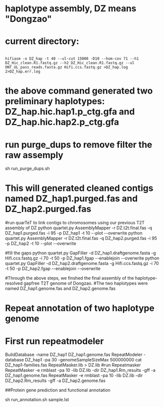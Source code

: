 # haplotype assembly, DZ means "Dongzao"
# current directory: 
```

hifiasm -o DZ_hap -t 40 --ul-cut 15000 -D10 --hom-cov 71 --h1 DZ_Hic_clean.R1.fastq.gz --h2 DZ_Hic_clean.R1.fastq.gz --ul ONT_UL_pass_reads.fasta.gz Hifi.ccs.fastq.gz >DZ_hap.log 2>DZ_hap.err.log
```

# the above command generated two preliminary haplotypes: DZ_hap.hic.hap1.p_ctg.gfa and DZ_hap.hic.hap2.p_ctg.gfa
# run purge_dups to remove filter the raw assemply

sh run_purge_dups.sh

# This will generated cleaned contigs named DZ_hap1.purged.fas and DZ_hap2.purged.fas

#run quarTeT to link contigs to chromosomes using our previous T2T assembly of DZ
python quartet.py AssemblyMapper -r DZ.t2t.final.fas -q DZ_hap1.purged.fas -i 95 -p DZ_hap1 -t 10 --plot --overwrite
python quartet.py AssemblyMapper -r DZ.t2t.final.fas -q DZ_hap2.purged.fas -i 95 -p DZ_hap2 -t 10 --plot --overwrite

#fill the gaps
python quartet.py GapFiller -d DZ_hap1.draftgenome.fasta -g Hifi.ccs.fastq.gz -i 70 -t 50 -p DZ_hap1.fgap --enablejoin --overwrite
python quartet.py GapFiller -d DZ_hap2.draftgenome.fasta -g Hifi.ccs.fastq.gz -i 70 -t 50 -p DZ_hap2.fgap --enablejoin --overwrite

#Through the above steps, we finshed the final assembly of the haplotype-resolved gapfree T2T genome of Dongzao.
#The two haplotypes were named DZ_hap1.genome.fas and DZ_hap2.genome.fas

# Repeat annotation of two haplotype genome
# First run repeatmodeler
BuildDatabase -name DZ_hap1 DZ_hap1.genome.fas
RepeatModeler -database DZ_hap1 -pa 30 -genomeSampleSizeMax 500000000
cat DZ_hap1-families.fas RepeatMasker.lib > DZ.lib
#run Repeatmasker
RepeatMasker -e rmblast -pa 10 -lib DZ.lib -dir DZ_hap1.Rm_results -gff -a DZ_hap1.genome.fas
RepeatMasker -e rmblast -pa 10 -lib DZ.lib -dir DZ_hap2.Rm_results -gff -a DZ_hap2.genome.fas

##Protein gene prediction and functional annotation

sh run_annotation.sh sample.lst

